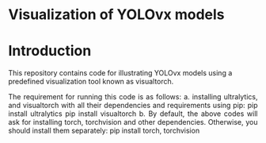 # Visualization of YOLOvx models

# Introduction
This repository contains code for illustrating YOLOvx models using a predefined visualization tool known as visualtorch.

<p align="justify">
The requirement for running this code is as follows:
  a. installing ultralytics, and visualtorch with all their dependencies and requirements using pip:
    pip install ultralytics
    pip install visualtorch
  b. By default, the above codes will ask for installing torch, torchvision and other dependencies. Otherwise, you should install them separately:
    pip install torch, torchvision
</p>
